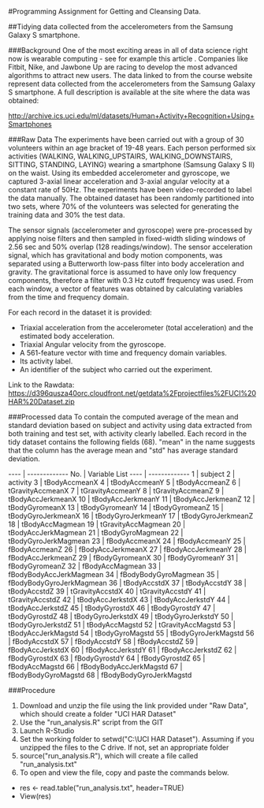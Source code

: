 #Programming Assignment for Getting and Cleansing Data. 

##Tidying data collected from the accelerometers from the Samsung Galaxy S smartphone.

###Background 
One of the most exciting areas in all of data science right now is wearable computing - see for example this article . Companies like Fitbit, Nike, and Jawbone Up are racing to develop the most advanced algorithms to attract new users. The data linked to from the course website represent data collected from the accelerometers from the Samsung Galaxy S smartphone. A full description is available at the site where the data was obtained:

http://archive.ics.uci.edu/ml/datasets/Human+Activity+Recognition+Using+Smartphones

###Raw Data
The experiments have been carried out with a group of 30 volunteers within an age bracket of 19-48 years. Each person performed six activities (WALKING, WALKING_UPSTAIRS, WALKING_DOWNSTAIRS, SITTING, STANDING, LAYING) wearing a smartphone (Samsung Galaxy S II) on the waist. Using its embedded accelerometer and gyroscope, we captured 3-axial linear acceleration and 3-axial angular velocity at a constant rate of 50Hz. The experiments have been video-recorded to label the data manually. The obtained dataset has been randomly partitioned into two sets, where 70% of the volunteers was selected for generating the training data and 30% the test data. 

The sensor signals (accelerometer and gyroscope) were pre-processed by applying noise filters and then sampled in fixed-width sliding windows of 2.56 sec and 50% overlap (128 readings/window). The sensor acceleration signal, which has gravitational and body motion components, was separated using a Butterworth low-pass filter into body acceleration and gravity. The gravitational force is assumed to have only low frequency components, therefore a filter with 0.3 Hz cutoff frequency was used. From each window, a vector of features was obtained by calculating variables from the time and frequency domain.

For each record in the dataset it is provided: 
- Triaxial acceleration from the accelerometer (total acceleration) and the estimated body acceleration. 
- Triaxial Angular velocity from the gyroscope. 
- A 561-feature vector with time and frequency domain variables. 
- Its activity label. 
- An identifier of the subject who carried out the experiment.

Link to the Rawdata: https://d396qusza40orc.cloudfront.net/getdata%2Fprojectfiles%2FUCI%20HAR%20Dataset.zip

###Processed data 
To contain the computed average of the mean and standard deviation based on subject and activity using data extracted from both training and test set, with activity clearly labelled. Each record in the tidy dataset contains the following fields (68). "mean" in the name suggests that the column has the average mean and "std" has average standard deviation. 

---- | -------------
 No. | Variable List 
---- | -------------
1 | subject
2 | activity
3 | tBodyAccmeanX
4 | tBodyAccmeanY
5 | tBodyAccmeanZ
6 | tGravityAccmeanX
7 | tGravityAccmeanY
8 | tGravityAccmeanZ
9 | tBodyAccJerkmeanX
10 | tBodyAccJerkmeanY
11 | tBodyAccJerkmeanZ
12 | tBodyGyromeanX
13 | tBodyGyromeanY
14 | tBodyGyromeanZ
15 | tBodyGyroJerkmeanX
16 | tBodyGyroJerkmeanY
17 | tBodyGyroJerkmeanZ
18 | tBodyAccMagmean
19 | tGravityAccMagmean
20 | tBodyAccJerkMagmean
21 | tBodyGyroMagmean
22 | tBodyGyroJerkMagmean
23 | fBodyAccmeanX
24 | fBodyAccmeanY
25 | fBodyAccmeanZ
26 | fBodyAccJerkmeanX
27 | fBodyAccJerkmeanY
28 | fBodyAccJerkmeanZ
29 | fBodyGyromeanX
30 | fBodyGyromeanY
31 | fBodyGyromeanZ
32 | fBodyAccMagmean
33 | fBodyBodyAccJerkMagmean
34 | fBodyBodyGyroMagmean
35 | fBodyBodyGyroJerkMagmean
36 | tBodyAccstdX
37 | tBodyAccstdY
38 | tBodyAccstdZ
39 | tGravityAccstdX
40 | tGravityAccstdY
41 | tGravityAccstdZ
42 | tBodyAccJerkstdX
43 | tBodyAccJerkstdY
44 | tBodyAccJerkstdZ
45 | tBodyGyrostdX
46 | tBodyGyrostdY
47 | tBodyGyrostdZ
48 | tBodyGyroJerkstdX
49 | tBodyGyroJerkstdY
50 | tBodyGyroJerkstdZ
51 | tBodyAccMagstd
52 | tGravityAccMagstd
53 | tBodyAccJerkMagstd
54 | tBodyGyroMagstd
55 | tBodyGyroJerkMagstd
56 | fBodyAccstdX
57 | fBodyAccstdY
58 | fBodyAccstdZ
59 | fBodyAccJerkstdX
60 | fBodyAccJerkstdY
61 | fBodyAccJerkstdZ
62 | fBodyGyrostdX
63 | fBodyGyrostdY
64 | fBodyGyrostdZ
65 | fBodyAccMagstd
66 | fBodyBodyAccJerkMagstd
67 | fBodyBodyGyroMagstd
68 | fBodyBodyGyroJerkMagstd
  
###Procedure
1. Download and unzip the file using the link provided under "Raw Data", which should create a folder "UCI HAR Dataset"
2. Use the "run_analysis.R" script from the GIT
3. Launch R-Studio
4. Set the working folder to setwd("C:\\UCI HAR Dataset"). Assuming if you unzipped the files to the C drive. If not, set an appropriate folder
5. source("run_analysis.R"), which will create a file called "run_analysis.txt"
6. To open and view the file, copy and paste the commands below.
- res <- read.table("run_analysis.txt", header=TRUE)
- View(res)
 